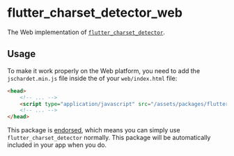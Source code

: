 # flutter\_charset\_detector\_web

The Web implementation of [`flutter_charset_detector`][1].

## Usage

To make it work properly on the Web platform, you need to add the
`jschardet.min.js` file inside the <head> of your `web/index.html` file:

```html
<head>
    <!-- ... -->
    <script type="application/javascript" src="/assets/packages/flutter_charset_detector_web/assets/web/jschardet.min.js" defer></script>
    <!-- ... -->
</head>
```

This package is [endorsed][2], which means you can simply use
`flutter_charset_detector` normally. This package will be automatically included
in your app when you do.

[1]: https://pub.dev/packages/flutter_charset_detector
[2]: https://flutter.dev/docs/development/packages-and-plugins/developing-packages#endorsed-federated-plugin
